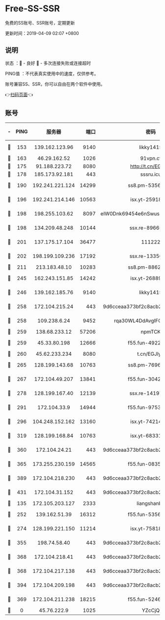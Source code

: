 # Free-SS-SSR

免费的SS账号、SSR账号，定期更新

更新时间：2019-04-09 02:07 +0800

## 说明

状态     ：🙂 - 良好 🙁 - 多次连接失败或连接超时

PING值   ：不代表真实使用中的速度，仅供参考。

账号兼容SS、SSR，你可以自由在两个软件中使用。

👉[扫码页面](https://liesauer.github.io/Free-SS-SSR/)👈

## 账号

|-|PING|服务器|端口|密码|加密方式|区域|
|:----:|:----:|:-----:|-----:|:----:|:----:|:----:|
|🙂|153|139.162.123.96|9140|likky1415|aes-256-cfb|JP|
|🙂|163|46.29.162.52|1026|91vpn.cf|rc4-md5|RU|
|🙂|175|91.188.223.72|8080|http://t.cn/EGJIyrl|rc4-md5|RU|
|🙂|178|185.173.92.181|443|sssru.icu|rc4-md5|RU|
|🙂|190|192.241.221.124|14299|ss8.pm-53565122|aes-256-cfb|US|
|🙂|196|192.241.214.146|10563|isx.yt-25918764|aes-256-cfb|US|
|🙂|198|198.255.103.62|8097|eIW0Dnk69454e6nSwuspv9DmS201tQ0D|aes-256-cfb|US|
|🙂|198|134.209.48.248|10144|ssx.re-89665984|aes-256-cfb|US|
|🙂|201|137.175.17.104|36477|111222|aes-256-cfb|CN|
|🙂|202|198.199.109.236|17192|ssx.re-13356046|aes-256-cfb|US|
|🙂|211|213.183.48.10|10283|ss8.pm-88628460|rc4-md5|RU|
|🙂|245|162.243.151.85|14242|isx.yt-26889865|aes-256-cfb|US|
|🙂|246|139.162.185.76|9140|likky1415|aes-256-cfb|DE|
|🙂|258|172.104.215.24|443|9d6cceaa373bf2c8acb22e60b6a58be6|aes-256-cfb|US|
|🙂|258|109.238.6.24|9452|rqa30WL4DdAvgIFG6Fs3znzTa|aes-256-cfb|FR|
|🙂|259|138.68.233.12|57206|npmTCK|rc4-md5|US|
|🙂|259|45.33.80.198|12666|f55.fun-49224409|aes-256-cfb|US|
|🙂|260|45.62.233.234|8080|t.cn/EGJIyrl|rc4-md5|CA|
|🙂|265|128.199.143.68|10763|ss8.pm-76962074|aes-256-cfb|SG|
|🙂|267|172.104.49.207|13841|f55.fun-30420526|aes-256-cfb|SG|
|🙂|278|128.199.167.40|12139|ssx.re-14197752|aes-256-cfb|SG|
|🙂|291|172.104.33.9|14944|f55.fun-97539524|aes-256-cfb|SG|
|🙂|296|104.248.152.162|13160|isx.yt-74214168|aes-256-cfb|SG|
|🙂|319|128.199.168.84|10763|isx.yt-68331101|aes-256-cfb|SG|
|🙂|360|172.104.24.21|443|9d6cceaa373bf2c8acb22e60b6a58be6|aes-256-cfb|US|
|🙂|365|173.255.230.159|14565|f55.fun-08354460|aes-256-cfb|US|
|🙂|389|172.104.218.230|443|9d6cceaa373bf2c8acb22e60b6a58be6|aes-256-cfb|US|
|🙂|431|172.104.31.152|443|9d6cceaa373bf2c8acb22e60b6a58be6|aes-256-cfb|US|
|🙂|135|172.105.203.127|2333|liangshanbo|chacha20|JP|
|🙂|252|139.162.51.39|16312|f55.fun-53567565|aes-256-cfb|SG|
|🙂|274|128.199.221.150|11214|isx.yt-75818921|aes-256-cfb|SG|
|🙂|355|198.74.58.40|443|9d6cceaa373bf2c8acb22e60b6a58be6|aes-256-cfb|US|
|🙂|368|172.104.218.41|443|9d6cceaa373bf2c8acb22e60b6a58be6|aes-256-cfb|US|
|🙂|368|172.104.217.138|443|9d6cceaa373bf2c8acb22e60b6a58be6|aes-256-cfb|US|
|🙂|394|172.104.209.198|443|9d6cceaa373bf2c8acb22e60b6a58be6|aes-256-cfb|US|
|🙁|369|172.104.211.238|18215|f55.fun-52464374|aes-256-cfb|US|
|🙁|0|45.76.222.9|1025|YZcCjQ|rc4-md5|JP|
